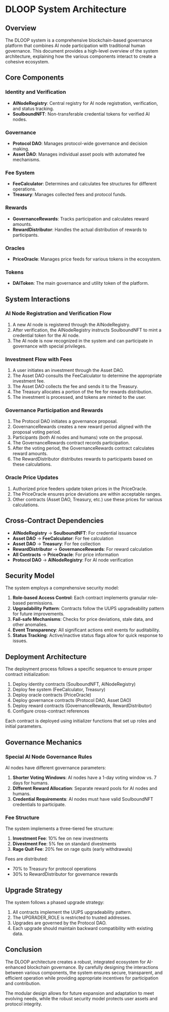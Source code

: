 # DLOOP System Architecture

## Overview

The DLOOP system is a comprehensive blockchain-based governance platform that combines AI node participation with traditional human governance. This document provides a high-level overview of the system architecture, explaining how the various components interact to create a cohesive ecosystem.

## Core Components

### Identity and Verification

- **AINodeRegistry**: Central registry for AI node registration, verification, and status tracking.
- **SoulboundNFT**: Non-transferable credential tokens for verified AI nodes.

### Governance

- **Protocol DAO**: Manages protocol-wide governance and decision making.
- **Asset DAO**: Manages individual asset pools with automated fee mechanisms.

### Fee System

- **FeeCalculator**: Determines and calculates fee structures for different operations.
- **Treasury**: Manages collected fees and protocol funds.

### Rewards

- **GovernanceRewards**: Tracks participation and calculates reward amounts.
- **RewardDistributor**: Handles the actual distribution of rewards to participants.

### Oracles

- **PriceOracle**: Manages price feeds for various tokens in the ecosystem.

### Tokens

- **DAIToken**: The main governance and utility token of the platform.

## System Interactions

### AI Node Registration and Verification Flow

1. A new AI node is registered through the AINodeRegistry.
2. After verification, the AINodeRegistry instructs SoulboundNFT to mint a credential token for the AI node.
3. The AI node is now recognized in the system and can participate in governance with special privileges.

### Investment Flow with Fees

1. A user initiates an investment through the Asset DAO.
2. The Asset DAO consults the FeeCalculator to determine the appropriate investment fee.
3. The Asset DAO collects the fee and sends it to the Treasury.
4. The Treasury allocates a portion of the fee for rewards distribution.
5. The investment is processed, and tokens are minted to the user.

### Governance Participation and Rewards

1. The Protocol DAO initiates a governance proposal.
2. GovernanceRewards creates a new reward period aligned with the proposal voting period.
3. Participants (both AI nodes and humans) vote on the proposal.
4. The GovernanceRewards contract records participation.
5. After the voting period, the GovernanceRewards contract calculates reward amounts.
6. The RewardDistributor distributes rewards to participants based on these calculations.

### Oracle Price Updates

1. Authorized price feeders update token prices in the PriceOracle.
2. The PriceOracle ensures price deviations are within acceptable ranges.
3. Other contracts (Asset DAO, Treasury, etc.) use these prices for various calculations.

## Cross-Contract Dependencies

- **AINodeRegistry** → **SoulboundNFT**: For credential issuance
- **Asset DAO** → **FeeCalculator**: For fee calculation
- **Asset DAO** → **Treasury**: For fee collection
- **RewardDistributor** → **GovernanceRewards**: For reward calculation
- **All Contracts** → **PriceOracle**: For price information
- **Protocol DAO** → **AINodeRegistry**: For AI node verification

## Security Model

The system employs a comprehensive security model:

1. **Role-based Access Control**: Each contract implements granular role-based permissions.
2. **Upgradability Pattern**: Contracts follow the UUPS upgradeability pattern for future improvements.
3. **Fail-safe Mechanisms**: Checks for price deviations, stale data, and other anomalies.
4. **Event Transparency**: All significant actions emit events for auditability.
5. **Status Tracking**: Active/inactive status flags allow for quick response to issues.

## Deployment Architecture

The deployment process follows a specific sequence to ensure proper contract initialization:

1. Deploy identity contracts (SoulboundNFT, AINodeRegistry)
2. Deploy fee system (FeeCalculator, Treasury)
3. Deploy oracle contracts (PriceOracle)
4. Deploy governance contracts (Protocol DAO, Asset DAO)
5. Deploy reward contracts (GovernanceRewards, RewardDistributor)
6. Configure cross-contract references

Each contract is deployed using initializer functions that set up roles and initial parameters.

## Governance Mechanics

### Special AI Node Governance Rules

AI nodes have different governance parameters:

1. **Shorter Voting Windows**: AI nodes have a 1-day voting window vs. 7 days for humans.
2. **Different Reward Allocation**: Separate reward pools for AI nodes and humans.
3. **Credential Requirements**: AI nodes must have valid SoulboundNFT credentials to participate.

### Fee Structure

The system implements a three-tiered fee structure:

1. **Investment Fee**: 10% fee on new investments
2. **Divestment Fee**: 5% fee on standard divestments
3. **Rage Quit Fee**: 20% fee on rage quits (early withdrawals)

Fees are distributed:
- 70% to Treasury for protocol operations
- 30% to RewardDistributor for governance rewards

## Upgrade Strategy

The system follows a phased upgrade strategy:

1. All contracts implement the UUPS upgradeability pattern.
2. The UPGRADER_ROLE is restricted to trusted addresses.
3. Upgrades are governed by the Protocol DAO.
4. Each upgrade should maintain backward compatibility with existing data.

## Conclusion

The DLOOP architecture creates a robust, integrated ecosystem for AI-enhanced blockchain governance. By carefully designing the interactions between various components, the system ensures secure, transparent, and efficient operation while providing appropriate incentives for participation and contribution.

The modular design allows for future expansion and adaptation to meet evolving needs, while the robust security model protects user assets and protocol integrity.